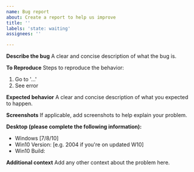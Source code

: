 ```yaml
---
name: Bug report
about: Create a report to help us improve
title: ''
labels: 'state: waiting'
assignees: ''

---
```


**Describe the bug**
A clear and concise description of what the bug is.

**To Reproduce**
Steps to reproduce the behavior:
1. Go to '...'
2. See error

**Expected behavior**
A clear and concise description of what you expected to happen.

**Screenshots**
If applicable, add screenshots to help explain your problem.

**Desktop (please complete the following information):**
 - Windows [7/8/10]
 - Win10 Version: [e.g. 2004 if you're on updated W10]
 - Win10 Build: 

**Additional context**
Add any other context about the problem here.
